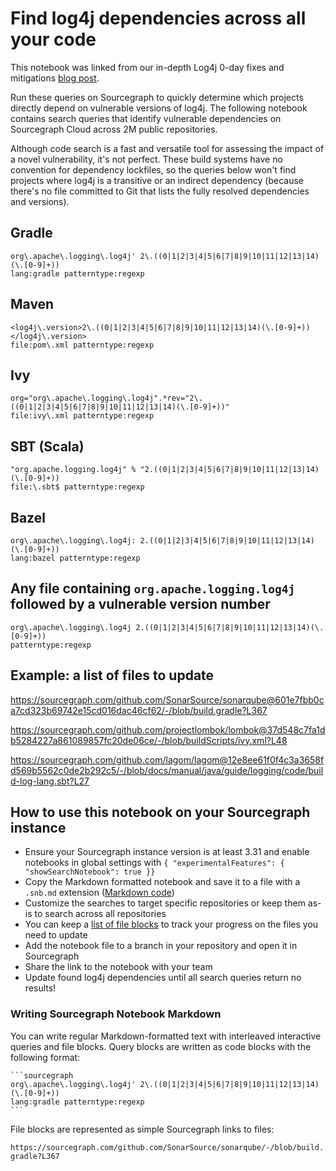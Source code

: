 # Find log4j dependencies across all your code

This notebook was linked from our in-depth Log4j 0-day fixes and mitigations [blog post](https://about.sourcegraph.com/blog/log4j-log4shell-0-day/).

Run these queries on Sourcegraph to quickly determine which projects directly depend on vulnerable versions of log4j.
The following notebook contains search queries that identify vulnerable dependencies on Sourcegraph Cloud across 2M public repositories.

Although code search is a fast and versatile tool for assessing the impact of a novel vulnerability, it's not perfect. These build 
systems have no convention for dependency lockfiles, so the queries below won't find projects where log4j is a transitive or an indirect dependency (because 
there's no file committed to Git that lists the fully resolved dependencies and versions).

## Gradle

```sourcegraph
org\.apache\.logging\.log4j' 2\.((0|1|2|3|4|5|6|7|8|9|10|11|12|13|14)(\.[0-9]+))
lang:gradle patterntype:regexp
```

## Maven

```sourcegraph
<log4j\.version>2\.((0|1|2|3|4|5|6|7|8|9|10|11|12|13|14)(\.[0-9]+))</log4j\.version>
file:pom\.xml patterntype:regexp
```

## Ivy

```sourcegraph
org="org\.apache\.logging\.log4j".*rev="2\.((0|1|2|3|4|5|6|7|8|9|10|11|12|13|14)(\.[0-9]+))"
file:ivy\.xml patterntype:regexp
```

## SBT (Scala)

```sourcegraph
"org.apache.logging.log4j" % "2.((0|1|2|3|4|5|6|7|8|9|10|11|12|13|14)(\.[0-9]+))
file:\.sbt$ patterntype:regexp
```

## Bazel

```sourcegraph
org\.apache\.logging\.log4j: 2.((0|1|2|3|4|5|6|7|8|9|10|11|12|13|14)(\.[0-9]+))
lang:bazel patterntype:regexp
```

## Any file containing `org.apache.logging.log4j` followed by a vulnerable version number

```sourcegraph
org\.apache\.logging\.log4j 2.((0|1|2|3|4|5|6|7|8|9|10|11|12|13|14)(\.[0-9]+))
patterntype:regexp
```

## Example: a list of files to update

https://sourcegraph.com/github.com/SonarSource/sonarqube@601e7fbb0ca7cd323b69742e15cd016dac46cf62/-/blob/build.gradle?L367

https://sourcegraph.com/github.com/projectlombok/lombok@37d548c7fa1db5284227a861089857fc20de06ce/-/blob/buildScripts/ivy.xml?L48

https://sourcegraph.com/github.com/lagom/lagom@12e8ee61f0f4c3a3658fd569b5562c0de2b292c5/-/blob/docs/manual/java/guide/logging/code/build-log-lang.sbt?L27

## How to use this notebook on your Sourcegraph instance

- Ensure your Sourcegraph instance version is at least 3.31 and enable notebooks in global settings with `{ "experimentalFeatures": { "showSearchNotebook": true }}`
- Copy the Markdown formatted notebook and save it to a file with a `.snb.md` extension (<a href="?view=code">Markdown code</a>)
- Customize the searches to target specific repositories or keep them as-is to search across all repositories
- You can keep a <a href="#example-a-list-of-files-to-update">list of file blocks</a> to track your progress on the files you need to update
- Add the notebook file to a branch in your repository and open it in Sourcegraph
- Share the link to the notebook with your team
- Update found log4j dependencies until all search queries return no results!

### Writing Sourcegraph Notebook Markdown

You can write regular Markdown-formatted text with interleaved interactive queries and file blocks.
Query blocks are written as code blocks with the following format:

````
```sourcegraph
org\.apache\.logging\.log4j' 2\.((0|1|2|3|4|5|6|7|8|9|10|11|12|13|14)(\.[0-9]+))
lang:gradle patterntype:regexp
```
````

File blocks are represented as simple Sourcegraph links to files:

`https://sourcegraph.com/github.com/SonarSource/sonarqube/-/blob/build.gradle?L367`
